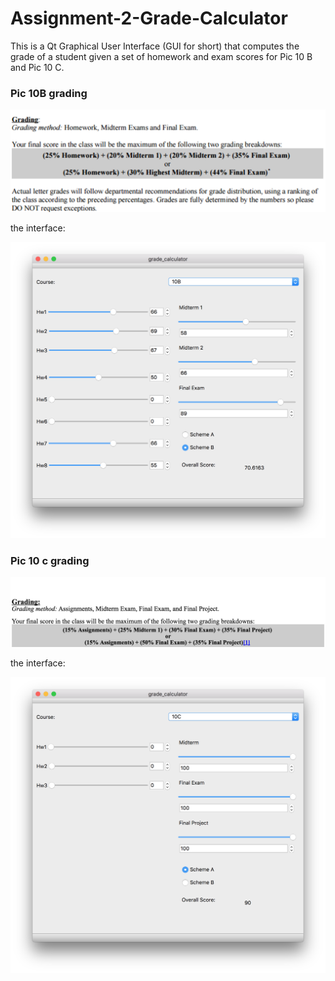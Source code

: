 # Assignment-2-Grade-Calculator


This is a Qt Graphical User Interface (GUI for short) that computes the grade of a student given a set of homework and exam scores for Pic 10 B and Pic 10 C.
​

### Pic 10B grading

![cards](https://github.com/Haths/Assignment-2-Grade-Calculator/blob/master/Screenshot%202017-05-26%2021.18.24.png) 

the interface:

![cards](https://github.com/Haths/Assignment-2-Grade-Calculator/blob/master/Screenshot%202017-05-26%2021.12.59.png)

### Pic 10 c grading

![cards](https://github.com/Haths/Assignment-2-Grade-Calculator/blob/master/Screenshot%202017-05-26%2021.18.11.png) 

the interface:

![cards](https://github.com/Haths/Assignment-2-Grade-Calculator/blob/master/Screenshot%202017-05-26%2021.13.20.png)